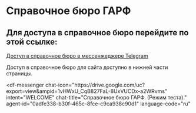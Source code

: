 # Справочное бюро ГАРФ


## Для доступа в справочное бюро перейдите по этой ссылке:

[Доступ в справочное бюро в мессенжеджере Telegram](https://t.me/garf_bot?start=привет)

Доступ в справочное бюро для сайта доступно в нижней части страницы.


<script src="https://www.gstatic.com/dialogflow-console/fast/messenger/bootstrap.js?v=1"></script>
<df-messenger
  chat-icon="https:&#x2F;&#x2F;drive.google.com&#x2F;uc?export=view&ampid=1vHWxU_CqB827FaL-8UxVUCDx-a2WRvms"
  intent="WELCOME"
  chat-title="Справочное бюро ГАРФ. (Режим теста)."
  agent-id="0adfe338-b30f-465c-8fce-c9ca938c90d1"
  language-code="ru"
></df-messenger>
